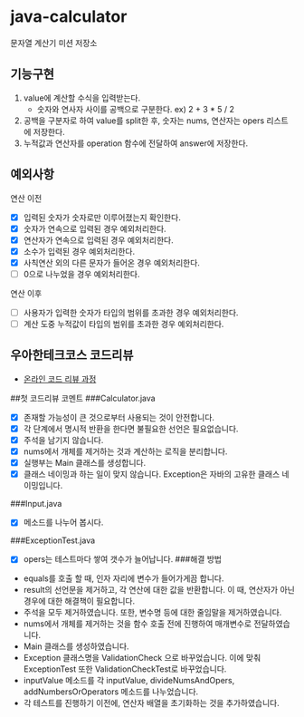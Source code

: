 # java-calculator
문자열 계산기 미션 저장소

## 기능구현
1. value에 계산할 수식을 입력받는다.
    - 숫자와 연사자 사이를 공백으로 구분한다. ex) 2 + 3 * 5 / 2
2. 공백을 구분자로 하여 value를 split한 후, 숫자는 nums, 연산자는 opers 리스트에 저장한다.
3. 누적값과 연산자를 operation 함수에 전달하여 answer에 저장한다.

## 예외사항
연산 이전
- [x] 입력된 숫자가 숫자로만 이루어졌는지 확인한다.
- [x] 숫자가 연속으로 입력된 경우 예외처리한다.
- [x] 연산자가 연속으로 입력된 경우 예외처리한다.
- [x] 소수가 입력된 경우 예외처리한다.
- [x] 사칙연산 외의 다른 문자가 들어온 경우 예외처리한다.
- [ ] 0으로 나누었을 경우 예외처리한다.

연산 이후
- [ ] 사용자가 입력한 숫자가 타입의 범위를 초과한 경우 예외처리한다.
- [ ] 계산 도중 누적값이 타입의 범위를 초과한 경우 예외처리한다.

## 우아한테크코스 코드리뷰
* [온라인 코드 리뷰 과정](https://github.com/woowacourse/woowacourse-docs/blob/master/maincourse/README.md)

##첫 코드리뷰 코멘트
###Calculator.java
- [x] 존재할 가능성이 큰 것으로부터 사용되는 것이 안전합니다.
- [x] 각 단계에서 명시적 반환을 한다면 불필요한 선언은 필요없습니다.
- [x] 주석을 남기지 않습니다.
- [x] nums에서 개체를 제거하는 것과 계산하는 로직을 분리합니다.
- [x] 실행부는 Main 클래스를 생성합니다.
- [x] 클래스 네이밍과 하는 일이 맞지 않습니다. Exception은 자바의 고유한 클래스 네이밍입니다.

###Input.java
- [x] 메소드를 나누어 봅시다.

###ExceptionTest.java
- [x] opers는 테스트마다 쌓여 갯수가 늘어납니다.
###해결 방법
- equals를 호출 할 때, 인자 자리에 변수가 들어가게끔 합니다.
- result의 선언문을 제거하고, 각 연산에 대한 값을 반환합니다. 이 때, 연산자가 아닌 경우에 대한 해결책이 필요합니다.
- 주석을 모두 제거하였습니다. 또한, 변수명 등에 대한 줄임말을 제거하였습니다.
- nums에서 개체를 제거하는 것을 함수 호출 전에 진행하여 매개변수로 전달하였습니다.
- Main 클래스를 생성하였습니다.
- Exception 클래스명을 ValidationCheck 으로 바꾸었습니다. 이에 맞춰 ExceptionTest 또한 ValidationCheckTest로 바꾸었습니다.
- inputValue 메소드를 각 inputValue, divideNumsAndOpers, addNumbersOrOperators 메소드를 나누었습니다.
- 각 테스트를 진행하기 이전에, 연산자 배열을 초기화하는 것을 추가하였습니다.